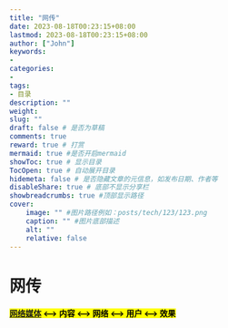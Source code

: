 ```yaml
---
title: "网传"
date: 2023-08-18T00:23:15+08:00
lastmod: 2023-08-18T00:23:15+08:00
author: ["John"]
keywords: 
- 
categories: 
- 
tags: 
- 目录
description: ""
weight:
slug: ""
draft: false # 是否为草稿
comments: true
reward: true # 打赏
mermaid: true #是否开启mermaid
showToc: true # 显示目录
TocOpen: true # 自动展开目录
hidemeta: false # 是否隐藏文章的元信息，如发布日期、作者等
disableShare: true # 底部不显示分享栏
showbreadcrumbs: true #顶部显示路径
cover:
    image: "" #图片路径例如：posts/tech/123/123.png
    caption: "" #图片底部描述
    alt: ""
    relative: false
---
```

# 网传





#### <mark>[网络媒体](posts\blog\网络媒体.md)<mark> <--> <mark>内容<mark> <--> <mark>网络<mark> <--> <mark>用户<mark> <--> <mark>效果<mark>